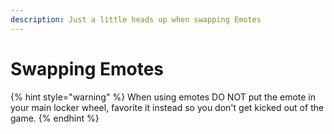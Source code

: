 ```yaml
---
description: Just a little heads up when swapping Emotes
---
```


# Swapping Emotes

{% hint style="warning" %}
When using emotes DO NOT put the emote in your main locker wheel, favorite it instead so you don't get kicked out of the game.
{% endhint %}


